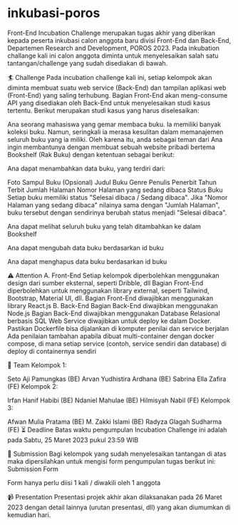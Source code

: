 # inkubasi-poros
Front-End Incubation Challenge merupakan tugas akhir yang diberikan kepada peserta inkubasi calon anggota baru divisi Front-End dan Back-End, Departemen Research and Development, POROS 2023. Pada inkubation challange kali ini calon anggota diminta untuk menyelesaikan salah satu tantangan/challenge yang sudah disediakan di bawah.

🏄 Challenge
Pada incubation challenge kali ini, setiap kelompok akan diminta membuat suatu web service (Back-End) dan tampilan aplikasi web (Front-End) yang saling terhubung. Bagian Front-End akan meng-consume API yang disediakan oleh Back-End untuk menyelesaikan studi kasus tertentu. Berikut merupakan studi kasus yang harus diselesaikan:

Ana seorang mahasiswa yang gemar membaca buku. Ia memiliki banyak koleksi buku. Namun, seringkali ia merasa kesulitan dalam memanajemen seluruh buku yang ia miliki. Oleh karena itu, anda sebagai teman dari Ana ingin membantunya dengan membuat sebuah website pribadi bertema Bookshelf (Rak Buku) dengan ketentuan sebagai berikut:

Ana dapat menambahkan data buku, yang terdiri dari:

Foto Sampul Buku (Opsional)
Judul Buku
Genre
Penulis
Penerbit
Tahun Terbit
Jumlah Halaman
Nomor Halaman yang sedang dibaca
Status Buku
Setiap buku memiliki status "Selesai dibaca / Sedang dibaca". Jika "Nomor Halaman yang sedang dibaca" nilainya sama dengan "Jumlah Halaman", buku tersebut dengan sendirinya berubah status menjadi "Selesai dibaca".

Ana dapat melihat seluruh buku yang telah ditambahkan ke dalam Bookshelf

Ana dapat mengubah data buku berdasarkan id buku

Ana dapat menghapus data buku berdasarkan id buku

⚠️ Attention
A. Front-End
Setiap kelompok diperbolehkan menggunakan design dari sumber eksternal, seperti Dribble, dll
Bagian Front-End diperbolehkan untuk menggunakan library external, seperti Tailwind, Bootstrap, Material UI, dll.
Bagian Front-End diwajibkan menggunakan library React.js
B. Back-End
Bagian Back-End diwajibkan menggunakan Node.js
Bagian Back-End diwajibkan menggunakan Database Relasional berbasis SQL
Web Service diwajibkan untuk deploy ke dalam Docker. Pastikan Dockerfile bisa dijalankan di komputer penilai dan service berjalan
Ada penilaian tambahan apabila dibuat multi-container dengan docker compose, di mana setiap service (contoh, service sendiri dan database) di deploy di containernya sendiri

🚩 Team
Kelompok 1:

Seto Aji Pamungkas (BE)
Arvan Yudhistira Ardhana (BE)
Sabrina Ella Zafira (FE)
Kelompok 2:

Irfan Hanif Habibi (BE)
Ndaniel Mahulae (BE)
Hilmisyah Nabil (FE)
Kelompok 3:

Afwan Mulia Pratama (BE)
M. Zakki Islami (BE)
Radyza Glagah Sudharma (FE)
⏳ Deadline
Batas waktu pengumpulan Incubation Challenge ini adalah pada Sabtu, 25 Maret 2023 pukul 23:59 WIB

📮 Submission
Bagi kelompok yang sudah menyelesaikan tantangan di atas maka dipersilahkan untuk mengisi form pengumpulan tugas berikut ini: Submission Form

Form hanya perlu diisi 1 kali / diwakili oleh 1 anggota

📹 Presentation
Presentasi projek akhir akan dilaksanakan pada 26 Maret 2023 dengan detail lainnya (urutan presentasi, dll) yang akan diumumkan di kemudian hari.

